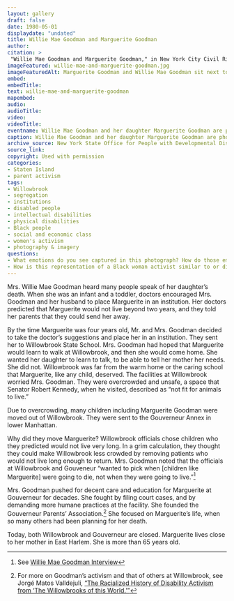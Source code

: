 ```yaml
--- 
layout: gallery
draft: false
date: 1980-05-01
displaydate: "undated"
title: Willie Mae Goodman and Marguerite Goodman
author: 
citation: >
 "Willie Mae Goodman and Marguerite Goodman," in New York City Civil Rights History Project, Accessed: [Month Day, Year], https://nyccivilrightshistory.org/site-preview/topics/black-latina-women/gouverneur-parents-association/willie-mae-and-marguerite-goodman.
imageFeatured: willie-mae-and-marguerite-goodman.jpg
imageFeaturedAlt: Marguerite Goodman and Willie Mae Goodman sit next to each other. Both are smiling. 
embed: 
embedTitle: 
text: willie-mae-and-marguerite-goodman
mapembed: 
audio: 
audioTitle: 
video: 
videoTitle: 
eventname: Willie Mae Goodman and her daughter Marguerite Goodman are photographed together.
caption: Willie Mae Goodman and her daughter Marguerite Goodman are photographed together.
archive_source: New York State Office for People with Developmental Disabilities
source_link: 
copyright: Used with permission
categories: 
- Staten Island
- parent activism
tags: 
- Willowbrook
- segregation
- institutions
- disabled people
- intellectual disabilities
- physical disabilities
- Black people
- social and economic class
- women's activism
- photography & imagery
questions:
- What emotions do you see captured in this photograph? How do those emotions relate to the story of Willie Mae Goodman and Marguerite Goodman shared here? 
- How is this representation of a Black woman activist similar to or different from others in this teaching collection - including the photographs of [Elizabeth Cisco](/topics/black-latina-women/cisco-resisting-segregation/elizabeth-cisco), [Mae Mallory and her daughter Patricia](/topics/black-latina-women/harlem-nine/mae-mallory-and-daughter), and [Denise Oliver](/topics/black-latina-women/young-lords/denise-oliver)? "
--- 
```


Mrs. Willie Mae Goodman heard many people speak of her daughter’s death. When she was an infant and a toddler, doctors encouraged Mrs. Goodman and her husband to place Marguerite in an institution. Her doctors predicted that Marguerite would not live beyond two years, and they told her parents that they could send her away.

By the time Marguerite was four years old, Mr. and Mrs. Goodman decided to take the doctor’s suggestions and place her in an institution. They sent her to Willowbrook State School. Mrs. Goodman had hoped that Marguerite would learn to walk at Willowbrook, and then she would come home. She wanted her daughter to learn to talk, to be able to tell her mother her needs. She did not. Willowbrook was far from the warm home or the caring school that Marguerite, like any child, deserved. The facilities at Willowbrook worried Mrs. Goodman. They were overcrowded and unsafe, a space that Senator Robert Kennedy, when he visited, described as “not fit for animals to live.”

Due to overcrowding, many children including Marguerite Goodman were moved out of Willowbrook. They were sent to the Gouverneur Annex in lower Manhattan.

Why did they move Marguerite? Willowbrook officials chose children who they predicted would not live very long. In a grim calculation, they thought they could make Willowbrook less crowded by removing patients who would not live long enough to return. Mrs. Goodman noted that the officials at Willowbrook and Gouveneur “wanted to pick when [children like Marguerite] were going to die, not when they were going to live.”[^1]

Mrs. Goodman pushed for decent care and education for Marguerite at Gouverneur for decades. She fought by filing court cases, and by demanding more humane practices at the facility. She founded the Gouverneur Parents’ Association.[^2] She focused on Marguerite’s life, when so many others had been planning for her death.

Today, both Willowbrook and Gouverneur are closed. Marguerite lives close to her mother in East Harlem. She is more than 65 years old.

[^1]: See [Willie Mae Goodman Interview]( /topics/black-latina-women/gouverneur-parents-association/willie-mae-goodman)

[^2]: For more on Goodman’s activism and that of others at Willowbrook, see Jorgé Matos Valldejuli, [“The Racialized History of Disability Activism from ‘The Willowbrooks of this World.’”]( https://activisthistory.com/2019/11/04/the-racialized-history-of-disability-activism-from-the-willowbrooks-of-this-world1/)

